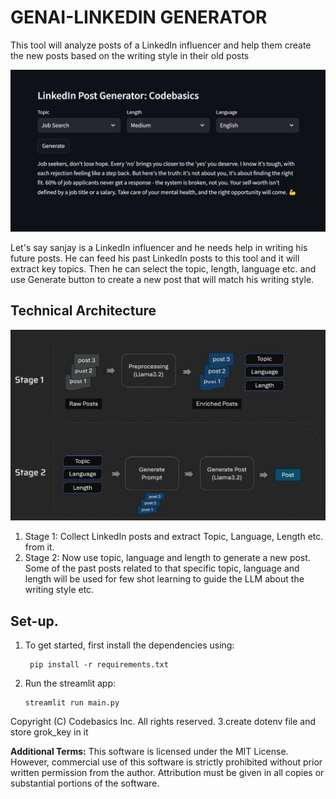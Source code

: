 # GENAI-LINKEDIN GENERATOR
This tool will analyze posts of a LinkedIn influencer and help them create the new posts based on the writing style in their old posts  

<img src="resources/tool.jpg"/>

Let's say sanjay is a LinkedIn influencer and he needs help in writing his future posts. He can feed his past LinkedIn posts to this tool and it will extract key topics. Then he can select the topic, length, language etc. and use Generate button to create a new post that will match his writing style. 

## Technical Architecture
<img src="resources/architecture.jpg"/>

1. Stage 1: Collect LinkedIn posts and extract Topic, Language, Length etc. from it.
1. Stage 2: Now use topic, language and length to generate a new post. Some of the past posts related to that specific topic, language and length will be used for few shot learning to guide the LLM about the writing style etc.

## Set-up. 
1. To get started, first install the dependencies using:
    ```commandline
     pip install -r requirements.txt
    ```
2. Run the streamlit app:
   ```commandline
   streamlit run main.py
   ```
Copyright (C) Codebasics Inc. All rights reserved.
3.create dotenv file and store grok_key in it

**Additional Terms:**
This software is licensed under the MIT License. However, commercial use of this software is strictly prohibited without prior written permission from the author. Attribution must be given in all copies or substantial portions of the software.
